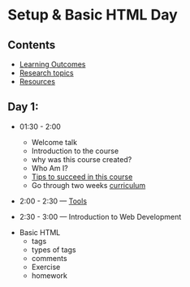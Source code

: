 # Setup & Basic HTML Day

## Contents

- [Learning Outcomes]()
- [Research topics]()
- [Resources](./resources.md)

## Day 1:

- 01:30 - 2:00

  - Welcome talk
  - Introduction to the course
  - why was this course created?
  - Who Am I?
  - [Tips to succeed in this course](./tips.md)
  - Go through two weeks [curriculum](../coursebook)

- 2:00 - 2:30 — [Tools](./tools.md)

- 2:30 - 3:00 — Introduction to Web Development

* Basic HTML
  - tags
  - types of tags
  - comments
  - Exercise
  - homework
